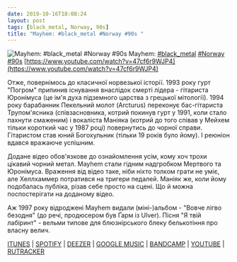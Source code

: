 ```yaml
---
date: 2019-10-16T18:08:24
layout: post
tags: [black_metal, Norway, 90s]
title: "Mayhem: #black_metal #Norway #90s "
---
```

![Mayhem: #black_metal #Norway #90s ](https://i.ytimg.com/vi/47cf6r9WJP4/hqdefault.jpg)
Mayhem: [#black_metal](/tags/#black_metal) [#Norway](/tags/#Norway) [#90s](/tags/#90s) [https://www.youtube.com/watch?v=47cf6r9WJP4](https://www.youtube.com/watch?v=47cf6r9WJP4)

Отже, повернімось до класичної норвезької історії. 1993 року гурт &quot;Погром&quot; припинив існування внаслідок смерті лідера - гітариста Юронімуса (це ім&#39;я духа підземного царства з грецької мітології). 1994 року барабанник Пекельний молот (Arcturus) переконує бас-гітариста Трупом&#39;ясника (співзасновника, котрий покинув гурт у 1991, коли стало пахнути смаженим) і вокаліста Маніяка (котрий до того співав у Мейхем тільки короткий час у 1987 році) повернутись до чорної справи. Гітаристом став юний Богохульник (тільки 19 років було йому). І реюніон вдався вражаюче успішним.

Додане відео обов&#39;язкове до ознайомлення усім, кому хоч трохи цікавий чорний метал. Mayhem стали гідним надгробком Мертвого та Юронімуса. Враження від відео таке, ніби ніхто толком грати не уміє, але Хеллхаммер потратився на тригери педалей. Маніяк же, коли йому подобалась публіка, різав себе просто на сцені. Що й можна поспостерігати на доданому відео.

Аж 1997 року відроджені Mayhem видали (міні-)альбом - &quot;Вовче лігво безодня&quot; (до речі, продюсером був Ґарм із Ulver). Пісня &quot;Я  твій лабіринт&quot; - вельми типове для блюзнірського блеку белькотіння про власну велич.

[ITUNES](https://music.apple.com/us/album/wolfs-lair-abyss-ep/286841877) | [SPOTIFY](https://open.spotify.com/album/3hcUcQHN9rEkYWzcyj8BMs) | [DEEZER](https://www.deezer.com/album/967750?utm_source=deezer&amp;utm_content=album-967750&amp;utm_term=1601611822_1571238348&amp;utm_medium=web) | [GOOGLE MUSIC](https://play.google.com/music/m/B2mdfzwrfed4qtfdvkjgqlm44tm?t=Wolfs_Lair_Abyss_-_Mayhem) | [BANDCAMP](https://soulsellerrecords.bandcamp.com/album/wolfs-lair-abyss) | [YOUTUBE](https://www.youtube.com/playlist?list=OLAK5uy_nqj2hSGMmrK99EWJZMABx2t5P6BarMeiI) | [RUTRACKER](https://rutracker.org/forum/viewtopic.php?t=5129348)